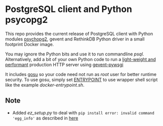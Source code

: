 # PostgreSQL client and Python psycopg2

This repo provides the current release of PostgreSQL client with Python modules [psychopg2](http://initd.org/psycopg/), gevent and RethinkDB Python driver in a small footprint Docker image.

You may ignore the Python bits and use it to run commandline *psql*. Alternatively, add a bit of your own Python code to run a [light-weight and performant](http://www.gevent.org/) production HTTP server using [gevent-pywsgi](http://www.gevent.org/gevent.pywsgi.html)

It includes [gosu](https://github.com/tianon/gosu) so your code need not run as *root* user for better runtime security. To use gosu, simply set [ENTRYPOINT](https://docs.docker.com/engine/reference/builder/#entrypoint) to use wrapper shell script like the example *docker-entrypoint.sh*.

## Note

- Added *ez_setup.py* to deal with `pip install error: invalid command 'egg_info'` as described in [here](http://stackoverflow.com/questions/31719816/pip-fails-to-install-anything-error-invalid-command-egg-info)
